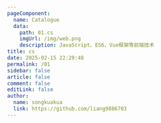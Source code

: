 ```yaml
---
pageComponent:
  name: Catalogue
  data:
    path: 01.cs
    imgUrl: /img/web.png
    description: JavaScript、ES6、Vue框架等前端技术
title: cs
date: 2025-02-15 22:29:48
permalink: /01
sidebar: false
article: false
comment: false
editLink: false
author:
  name: songkuakua
  link: https://github.com/liang9886703
---
```

